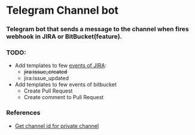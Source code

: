 # Telegram Channel bot

### Telegram bot that sends a message to the channel when fires webhook in JIRA or BitBucket(feature).

### TODO:

* Add templates to few [events of JIRA](https://developer.atlassian.com/static/connect/docs/latest/modules/common/webhook.html):
    * ~~jira:issue_created~~
    * jira:issue_updated
* Add templates to few events of bitbucket 
    * Create Pull Request
    * Create comment to Pull Request
    
### References
* [Get channel id for private channel](http://stackoverflow.com/a/33862907)